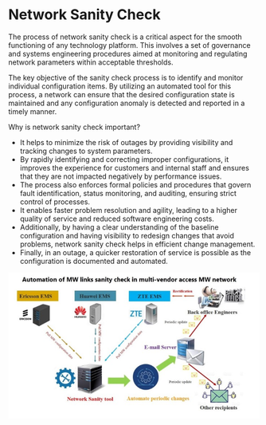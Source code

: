 # Network Sanity Check
 
The process of network sanity check is a critical aspect for the smooth functioning of any technology platform. This involves a set of governance and systems engineering procedures aimed at monitoring and regulating network parameters within acceptable thresholds.

The key objective of the sanity check process is to identify and monitor individual configuration items. By utilizing an automated tool for this process, a network can ensure that the desired configuration state is maintained and any configuration anomaly is detected and reported in a timely manner.

Why is network sanity check important? 
* It helps to minimize the risk of outages by providing visibility and tracking changes to system parameters.
* By rapidly identifying and correcting improper configurations, it improves the experience for customers and internal staff and ensures that they are not impacted negatively by performance issues.
* The process also enforces formal policies and procedures that govern fault identification, status monitoring, and auditing, ensuring strict control of processes.
* It enables faster problem resolution and agility, leading to a higher quality of service and reduced software engineering costs.
* Additionally, by having a clear understanding of the baseline configuration and having visibility to redesign changes that avoid problems, network sanity check helps in efficient change management.
* Finally, in an outage, a quicker restoration of service is possible as the configuration is documented and automated.


![topology](./example_topology.jpg)